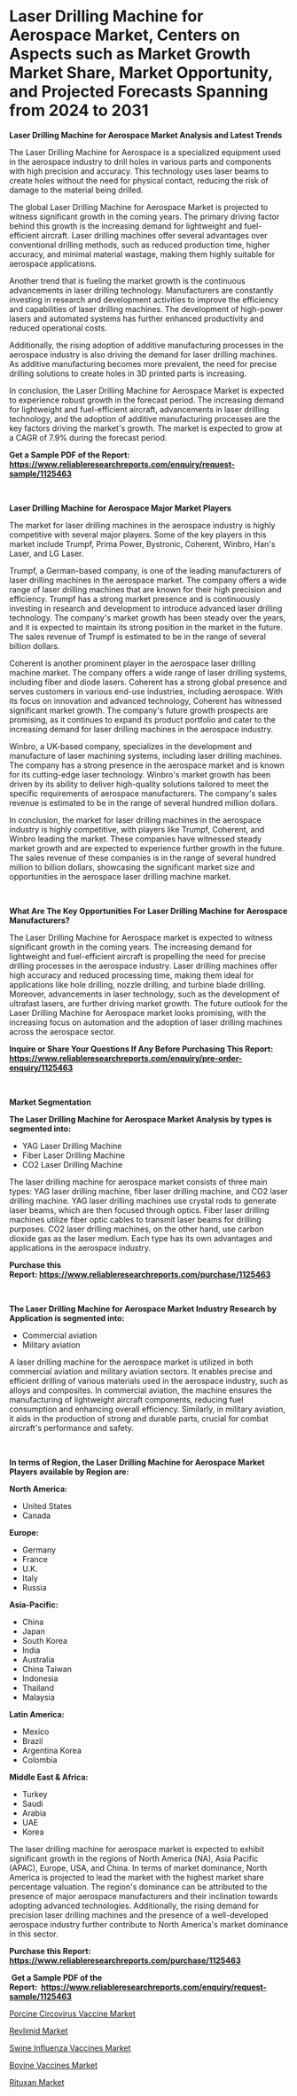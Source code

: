 <p><h1>Laser Drilling Machine for Aerospace Market, Centers on Aspects such as Market Growth Market Share, Market Opportunity, and Projected Forecasts Spanning from 2024 to 2031</h1></p><p><strong>Laser Drilling Machine for Aerospace Market Analysis and Latest Trends</strong></p>
<p><p>The Laser Drilling Machine for Aerospace is a specialized equipment used in the aerospace industry to drill holes in various parts and components with high precision and accuracy. This technology uses laser beams to create holes without the need for physical contact, reducing the risk of damage to the material being drilled.</p><p>The global Laser Drilling Machine for Aerospace Market is projected to witness significant growth in the coming years. The primary driving factor behind this growth is the increasing demand for lightweight and fuel-efficient aircraft. Laser drilling machines offer several advantages over conventional drilling methods, such as reduced production time, higher accuracy, and minimal material wastage, making them highly suitable for aerospace applications.</p><p>Another trend that is fueling the market growth is the continuous advancements in laser drilling technology. Manufacturers are constantly investing in research and development activities to improve the efficiency and capabilities of laser drilling machines. The development of high-power lasers and automated systems has further enhanced productivity and reduced operational costs.</p><p>Additionally, the rising adoption of additive manufacturing processes in the aerospace industry is also driving the demand for laser drilling machines. As additive manufacturing becomes more prevalent, the need for precise drilling solutions to create holes in 3D printed parts is increasing.</p><p>In conclusion, the Laser Drilling Machine for Aerospace Market is expected to experience robust growth in the forecast period. The increasing demand for lightweight and fuel-efficient aircraft, advancements in laser drilling technology, and the adoption of additive manufacturing processes are the key factors driving the market's growth. The market is expected to grow at a CAGR of 7.9% during the forecast period.</p></p>
<p><strong>Get a Sample PDF of the Report:&nbsp; <a href="https://www.reliableresearchreports.com/enquiry/request-sample/1125463">https://www.reliableresearchreports.com/enquiry/request-sample/1125463</a></strong></p>
<p>&nbsp;</p>
<p><strong>Laser Drilling Machine for Aerospace Major Market Players</strong></p>
<p><p>The market for laser drilling machines in the aerospace industry is highly competitive with several major players. Some of the key players in this market include Trumpf, Prima Power, Bystronic, Coherent, Winbro, Han's Laser, and LG Laser.</p><p>Trumpf, a German-based company, is one of the leading manufacturers of laser drilling machines in the aerospace market. The company offers a wide range of laser drilling machines that are known for their high precision and efficiency. Trumpf has a strong market presence and is continuously investing in research and development to introduce advanced laser drilling technology. The company's market growth has been steady over the years, and it is expected to maintain its strong position in the market in the future. The sales revenue of Trumpf is estimated to be in the range of several billion dollars.</p><p>Coherent is another prominent player in the aerospace laser drilling machine market. The company offers a wide range of laser drilling systems, including fiber and diode lasers. Coherent has a strong global presence and serves customers in various end-use industries, including aerospace. With its focus on innovation and advanced technology, Coherent has witnessed significant market growth. The company's future growth prospects are promising, as it continues to expand its product portfolio and cater to the increasing demand for laser drilling machines in the aerospace industry.</p><p>Winbro, a UK-based company, specializes in the development and manufacture of laser machining systems, including laser drilling machines. The company has a strong presence in the aerospace market and is known for its cutting-edge laser technology. Winbro's market growth has been driven by its ability to deliver high-quality solutions tailored to meet the specific requirements of aerospace manufacturers. The company's sales revenue is estimated to be in the range of several hundred million dollars.</p><p>In conclusion, the market for laser drilling machines in the aerospace industry is highly competitive, with players like Trumpf, Coherent, and Winbro leading the market. These companies have witnessed steady market growth and are expected to experience further growth in the future. The sales revenue of these companies is in the range of several hundred million to billion dollars, showcasing the significant market size and opportunities in the aerospace laser drilling machine market.</p></p>
<p>&nbsp;</p>
<p><strong>What Are The Key Opportunities For Laser Drilling Machine for Aerospace Manufacturers?</strong></p>
<p><p>The Laser Drilling Machine for Aerospace market is expected to witness significant growth in the coming years. The increasing demand for lightweight and fuel-efficient aircraft is propelling the need for precise drilling processes in the aerospace industry. Laser drilling machines offer high accuracy and reduced processing time, making them ideal for applications like hole drilling, nozzle drilling, and turbine blade drilling. Moreover, advancements in laser technology, such as the development of ultrafast lasers, are further driving market growth. The future outlook for the Laser Drilling Machine for Aerospace market looks promising, with the increasing focus on automation and the adoption of laser drilling machines across the aerospace sector.</p></p>
<p><strong>Inquire or Share Your Questions If Any Before Purchasing This Report: <a href="https://www.reliableresearchreports.com/enquiry/pre-order-enquiry/1125463">https://www.reliableresearchreports.com/enquiry/pre-order-enquiry/1125463</a></strong></p>
<p>&nbsp;</p>
<p><strong>Market Segmentation</strong></p>
<p><strong>The Laser Drilling Machine for Aerospace Market Analysis by types is segmented into:</strong></p>
<p><ul><li>YAG Laser Drilling Machine</li><li>Fiber Laser Drilling Machine</li><li>CO2 Laser Drilling Machine</li></ul></p>
<p><p>The laser drilling machine for aerospace market consists of three main types: YAG laser drilling machine, fiber laser drilling machine, and CO2 laser drilling machine. YAG laser drilling machines use crystal rods to generate laser beams, which are then focused through optics. Fiber laser drilling machines utilize fiber optic cables to transmit laser beams for drilling purposes. CO2 laser drilling machines, on the other hand, use carbon dioxide gas as the laser medium. Each type has its own advantages and applications in the aerospace industry.</p></p>
<p><strong>Purchase this Report:&nbsp;<a href="https://www.reliableresearchreports.com/purchase/1125463">https://www.reliableresearchreports.com/purchase/1125463</a></strong></p>
<p>&nbsp;</p>
<p><strong>The Laser Drilling Machine for Aerospace Market Industry Research by Application is segmented into:</strong></p>
<p><ul><li>Commercial aviation</li><li>Military aviation</li></ul></p>
<p><p>A laser drilling machine for the aerospace market is utilized in both commercial aviation and military aviation sectors. It enables precise and efficient drilling of various materials used in the aerospace industry, such as alloys and composites. In commercial aviation, the machine ensures the manufacturing of lightweight aircraft components, reducing fuel consumption and enhancing overall efficiency. Similarly, in military aviation, it aids in the production of strong and durable parts, crucial for combat aircraft's performance and safety.</p></p>
<p>&nbsp;</p>
<p><strong>In terms of Region, the Laser Drilling Machine for Aerospace Market Players available by Region are:</strong></p>
<p>
    <p> <strong> North America: </strong>
        <ul>
            <li>United States</li>
            <li>Canada</li>
        </ul>
        </p> 
    <p> <strong> Europe: </strong>
        <ul>
            <li>Germany</li>
            <li>France</li>
            <li>U.K.</li>
            <li>Italy</li>
            <li>Russia</li>
        </ul>
        </p> 
    <p> <strong> Asia-Pacific: </strong>
        <ul>
            <li>China</li>
            <li>Japan</li>
            <li>South Korea</li>
            <li>India</li>
            <li>Australia</li>
            <li>China Taiwan</li>
            <li>Indonesia</li>
            <li>Thailand</li>
            <li>Malaysia</li>
        </ul>
        </p> 
    <p> <strong> Latin America: </strong>
        <ul>
            <li>Mexico</li>
            <li>Brazil</li>
            <li>Argentina Korea</li>
            <li>Colombia</li>
        </ul>
        </p> 
    <p> <strong> Middle East & Africa: </strong>
        <ul>
            <li>Turkey</li>
            <li>Saudi</li>
            <li>Arabia</li>
            <li>UAE</li>
            <li>Korea</li>
        </ul>
    </p>
    </p>
<p><p>The laser drilling machine for aerospace market is expected to exhibit significant growth in the regions of North America (NA), Asia Pacific (APAC), Europe, USA, and China. In terms of market dominance, North America is projected to lead the market with the highest market share percentage valuation. The region's dominance can be attributed to the presence of major aerospace manufacturers and their inclination towards adopting advanced technologies. Additionally, the rising demand for precision laser drilling machines and the presence of a well-developed aerospace industry further contribute to North America's market dominance in this sector.</p></p>
<p><strong>Purchase this Report: <a href="https://www.reliableresearchreports.com/purchase/1125463">https://www.reliableresearchreports.com/purchase/1125463</a></strong></p>
<p>&nbsp;<strong>Get a Sample PDF of the Report:&nbsp;&nbsp;<a href="https://www.reliableresearchreports.com/enquiry/request-sample/1125463">https://www.reliableresearchreports.com/enquiry/request-sample/1125463</a></strong></p>
<p><strong></strong></p>
<p><p><a href="https://medium.com/@ginawindler1965/porcine-circovirus-vaccine-market-size-cagr-trends-2024-2030-35d5767078cc">Porcine Circovirus Vaccine Market</a></p><p><a href="https://medium.com/@ginawindler1965/revlimid-market-the-key-to-successful-business-strategy-forecast-till-2030-295e5306054c">Revlimid Market</a></p><p><a href="https://medium.com/@ginawindler1965/swine-influenza-vaccines-market-outlook-industry-overview-and-forecast-2023-to-2030-95ff636b95c9">Swine Influenza Vaccines Market</a></p><p><a href="https://medium.com/@ginawindler1965/bovine-vaccines-market-share-evolution-and-market-growth-trends-2023-2030-2d9d9c04e99a">Bovine Vaccines Market</a></p><p><a href="https://medium.com/@ginawindler1965/rituxan-market-furnishes-information-on-market-share-market-trends-and-market-growth-105ae5971599">Rituxan Market</a></p></p>